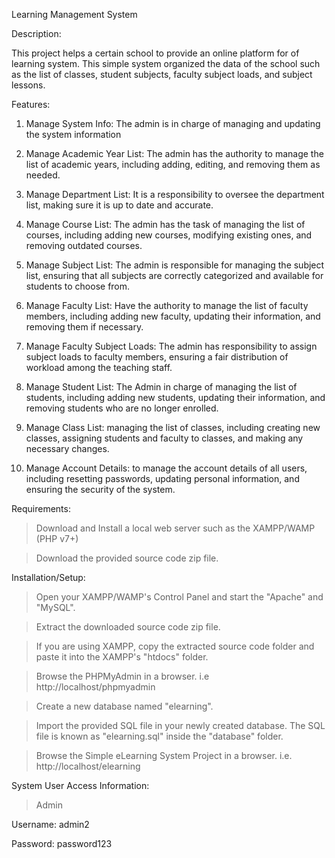 Learning Management System 


Description: 

This project helps a certain school to provide an online platform for of learning system. 
This simple system organized the data of the school such as the list of classes, student subjects, faculty subject loads, and subject lessons. 

Features: 
  
  1. Manage System Info: The admin  is in charge of managing and updating the system information
	
  2.	Manage Academic Year List: The admin has the authority to manage the list of academic years, including adding, editing, and removing them as needed.
	
  3.	Manage Department List: It is a responsibility to oversee the department list, making sure it is up to date and accurate.
	
 4.	Manage Course List: The admin  has the task of managing the list of courses, including adding new courses, modifying existing ones, and removing outdated courses.
	
 5.	Manage Subject List: The admin is responsible for managing the subject list, ensuring that all subjects are correctly categorized and available for students to choose from.
	
 6.	Manage Faculty List: Have  the authority to manage the list of faculty members, including adding new faculty, updating their information, and removing them if necessary.
	
 7.	Manage Faculty Subject Loads: The admin has  responsibility to assign subject loads to faculty members, ensuring a fair distribution of workload among the teaching staff.
	
 8.	Manage Student List: The Admin  in charge of managing the list of students, including adding new students, updating their information, and removing students who are no longer enrolled.
	
 9.	Manage Class List: managing the list of classes, including creating new classes, assigning students and faculty to classes, and making any necessary changes.
	
 10.	Manage Account Details:  to manage the account details of all users, including resetting passwords, updating personal information, and ensuring the security of the system.



Requirements:

> Download and Install a local web server such as the XAMPP/WAMP (PHP v7+)

> Download the provided source code zip file. 

Installation/Setup:

> Open your XAMPP/WAMP's Control Panel and start the "Apache" and "MySQL".

> Extract the downloaded source code zip file.

> If you are using XAMPP, copy the extracted source code folder and paste it into the XAMPP's "htdocs" folder. 

>Browse the PHPMyAdmin in a browser. i.e http://localhost/phpmyadmin

> Create a new database named "elearning".

> Import the provided SQL file in your newly created database. The SQL file is known as "elearning.sql" inside the "database" folder.

> Browse the Simple eLearning System Project in a browser. i.e. http://localhost/elearning



System User Access Information:

> Admin

Username: admin2

Password: password123
